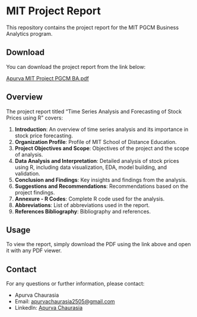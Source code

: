 # MIT Project Report

This repository contains the project report for the MIT PGCM Business Analytics program.

## Download

You can download the project report from the link below:

[Apurva MIT Project PGCM BA.pdf](Apurva%20MIT%20Project%20PGCM%20BA.pdf)

## Overview

The project report titled “Time Series Analysis and Forecasting of Stock Prices using R” covers:

1. **Introduction**: An overview of time series analysis and its importance in stock price forecasting.
2. **Organization Profile**: Profile of MIT School of Distance Education.
3. **Project Objectives and Scope**: Objectives of the project and the scope of analysis.
4. **Data Analysis and Interpretation**: Detailed analysis of stock prices using R, including data visualization, EDA, model building, and validation.
5. **Conclusion and Findings**: Key insights and findings from the analysis.
6. **Suggestions and Recommendations**: Recommendations based on the project findings.
7. **Annexure - R Codes**: Complete R code used for the analysis.
8. **Abbreviations**: List of abbreviations used in the report.
9. **References Bibliography**: Bibliography and references.

## Usage

To view the report, simply download the PDF using the link above and open it with any PDF viewer.

## Contact

For any questions or further information, please contact:

- Apurva Chaurasia
- Email: apurvachaurasia2505@gmail.com 
- LinkedIn: [Apurva Chaurasia](https://www.linkedin.com/in/apurvachaurasia)
